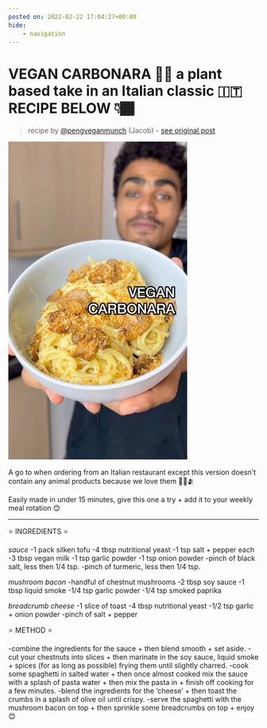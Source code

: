 ```yaml
---
posted on: 2022-02-22 17:04:27+00:00
hide:
    - navigation
---
```


# VEGAN CARBONARA 🌱🍝 a plant based take in an Italian classic 🇮🇹 RECIPE BELOW 👇🏾  

> recipe by [@pengveganmunch](https://www.instagram.com/pengveganmunch/) 
(Jacob) - [see original post](https://instagram.com/p/CaSYVejqjOT)

![](../img/pengveganmunch_22-02-2022_1702.png)


A go to when ordering from an Italian restaurant except this version doesn’t contain any animal products because we love them 🐖🐔🫂

Easily made in under 15 minutes, give this one a try + add it to your weekly meal rotation 😊 
______________________________________

⭐️ INGREDIENTS ⭐️ 

*sauce*
-1 pack silken tofu
-4 tbsp nutritional yeast
-1 tsp salt + pepper each
-3 tbsp vegan milk
-1 tsp garlic powder
-1 tsp onion powder
-pinch of black salt, less then 1/4 tsp.
-pinch of turmeric, less then 1/4 tsp.

*mushroom bacon*
-handful of chestnut mushrooms 
-2 tbsp soy sauce
-1 tbsp liquid smoke
-1/4 tsp garlic powder
-1/4 tsp smoked paprika

*breadcrumb cheese*
-1 slice of toast
-4 tbsp nutritional yeast
-1/2 tsp garlic + onion powder
-pinch of salt + pepper

⭐️ METHOD ⭐️ 

-combine the ingredients for the sauce + then blend smooth + set aside.
-cut your chestnuts into slices + then marinate in the soy sauce, liquid smoke + spices (for as long as possible) frying them until slightly charred.
-cook some spaghetti in salted water + then once almost cooked mix the sauce with a splash of pasta water + then mix the pasta in + finish off cooking for a few minutes.
-blend the ingredients for the ‘cheese’ + then toast the crumbs in a splash of olive oil until crispy.
-serve the spaghetti with the mushroom bacon on top + then sprinkle some breadcrumbs on top + enjoy 😊 
